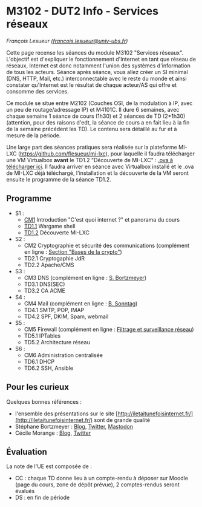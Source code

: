 # M3102 - DUT2 Info - Services réseaux

_François Lesueur ([francois.lesueur@univ-ubs.fr](mailto:francois.lesueur@univ-ubs.fr))_

Cette page recense les séances du module M3102 "Services réseaux". L'objectif est d'expliquer le fonctionnement d'Internet en tant que réseau de réseaux, Internet est donc notamment l'union des systèmes d'information de tous les acteurs. Séance après séance, vous allez créer un SI minimal (DNS, HTTP, Mail, etc.) interconnectable avec le reste du monde et ainsi constater qu'Internet est le résultat de chaque acteur/AS qui offre et consomme des services.

Ce module se situe entre M2102 (Couches OSI, de la modulation à IP, avec un peu de routage/adressage IP) et M4101C. Il dure 6 semaines, avec chaque semaine 1 séance de cours (1h30) et 2 séances de TD (2*1h30) (attention, pour des raisons d'edt, la séance de cours a en fait lieu à la fin de la semaine précédent les TD). Le contenu sera détaillé au fur et à mesure de la période.

Une large part des séances pratiques sera réalisée sur la plateforme MI-LXC (https://github.com/flesueur/mi-lxc), pour laquelle il faudra télécharger une VM Virtualbox **avant** le TD1.2 "Découverte de MI-LXC" : [.ova à télécharger ici](https://filesender.renater.fr/?s=download&token=2ca6036b-49b8-4b4c-93bb-95c5de051400). Il faudra arriver en séance avec Virtualbox installé et le .ova de MI-LXC déjà téléchargé, l'installation et la découverte de la VM seront ensuite le programme de la séance TD1.2.


## Programme

* S1 :
  * [CM1](cm1.md) Introduction "C'est quoi internet ?" et panorama du cours
  * [TD1.1](td1.1.md) Wargame shell
  * [TD1.2](td1.2.md) Découverte MI-LXC
* S2 :
  * CM2 Cryptographie et sécurité des communications (complément en ligne : [Section "Bases de la crypto"](https://github.com/flesueur/csc/blob/master/cours.md#bases-de-la-crypto))
  * TD2.1 Cryptogaphie JdR
  * TD2.2 Apache/CMS
* S3 :
  * CM3 DNS (complément en ligne : [S. Bortzmeyer](https://www.iletaitunefoisinternet.fr/post/1-dns-bortzmeyer/))
  * TD3.1 DNS(SEC)
  * TD3.2 CA ACME
* S4 :
  * CM4 Mail (complément en ligne : [B. Sonntag](https://www.iletaitunefoisinternet.fr/post/7-email-sonntag/))
  * TD4.1 SMTP, POP, IMAP
  * TD4.2 SPF, DKIM, Spam, webmail
* S5 :
  * CM5 Firewall (complément en ligne : [Filtrage et surveillance réseau](https://github.com/flesueur/srs/blob/master/cm3-filtrage.md))
  * TD5.1 IPTables
  * TD5.2 Architecture réseau
* S6 :
  * CM6 Administration centralisée
  * TD6.1 DHCP
  * TD6.2 SSH, Ansible

## Pour les curieux

Quelques bonnes références :
* l'ensemble des présentations sur le site [http://iletaitunefoisinternet.fr/](http://iletaitunefoisinternet.fr/) sont de grande qualité
* Stéphane Bortzmeyer : [Blog](https://www.bortzmeyer.org/), [Twitter](https://twitter.com/bortzmeyer), [Mastodon](https://mastodon.gougere.fr/@bortzmeyer)
* Cécile Morange : [Blog](https://blog.ataxya.net/), [Twitter](https://twitter.com/AtaxyaNetwork/)

## Évaluation

La note de l'UE est composée de :
* CC : chaque TD donne lieu à un compte-rendu à déposer sur Moodle (page du cours, zone de dépôt prévue), 2 comptes-rendus seront évalués
* DS : en fin de période
